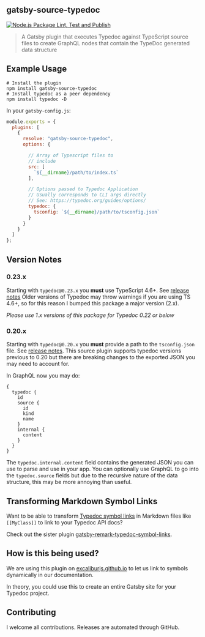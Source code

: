 ## gatsby-source-typedoc

[![Node.js Package Lint, Test and Publish](https://github.com/kamranayub/gatsby-source-typedoc/actions/workflows/publish.yml/badge.svg)](https://github.com/kamranayub/gatsby-source-typedoc/actions/workflows/publish.yml)

> A Gatsby plugin that executes Typedoc against TypeScript source files to create GraphQL nodes that contain the TypeDoc generated data structure

## Example Usage

    # Install the plugin
    npm install gatsby-source-typedoc
    # Install typedoc as a peer dependency
    npm install typedoc -D

In your `gatsby-config.js`:

```js
module.exports = {
  plugins: [
    {
      resolve: "gatsby-source-typedoc",
      options: {

        // Array of Typescript files to
        // include
        src: [
          `${__dirname}/path/to/index.ts`
        ],

        // Options passed to Typedoc Application
        // Usually corresponds to CLI args directly
        // See: https://typedoc.org/guides/options/
        typedoc: {
          tsconfig: `${__dirname}/path/to/tsconfig.json`
        }
      }
    }
  ]
};
```

## Version Notes

### 0.23.x

Starting with `typedoc@0.23.x` you **must** use TypeScript 4.6+. See [release notes](https://github.com/TypeStrong/typedoc/releases/tag/v0.23.0) Older versions of Typedoc may throw warnings if you are using TS 4.6+, so for this reason I bumped this package a major version (2.x).

_Please use 1.x versions of this package for Typedoc 0.22 or below_

### 0.20.x

Starting with `typedoc@0.20.x` you **must** provide a path to the `tsconfig.json` file. See [release notes](https://github.com/TypeStrong/typedoc/releases/tag/v0.20.0). This source plugin supports typedoc versions previous to 0.20 but there are breaking changes to the exported JSON you may need to account for.

In GraphQL now you may do:

```
{
  typedoc {
    id
    source {
      id
      kind
      name
    }
    internal {
      content
    }
  }
}
```

The `typedoc.internal.content` field contains the generated JSON you can use to parse and use in your app. You can optionally use GraphQL to go into the `typedoc.source` fields but due to the recursive nature of the data structure, this may be more annoying than useful.

## Transforming Markdown Symbol Links

Want to be able to transform [Typedoc symbol links](https://typedoc.org/guides/link-resolution/) in Markdown files like `[[MyClass]]` to link to your Typedoc API docs?

Check out the sister plugin [gatsby-remark-typedoc-symbol-links](https://github.com/kamranayub/gatsby-remark-typedoc-symbol-links).

## How is this being used?

We are using this plugin on [excaliburjs.github.io](https://github.com/excaliburjs/excaliburjs.github.io) to let us link to symbols dynamically in our documentation.

In theory, you could use this to create an entire Gatsby site for your Typedoc project.

## Contributing

I welcome all contributions. Releases are automated through GitHub.